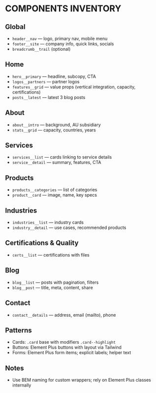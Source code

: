 # COMPONENTS INVENTORY

## Global
- `header__nav` — logo, primary nav, mobile menu
- `footer__site` — company info, quick links, socials
- `breadcrumb__trail` (optional)

## Home
- `hero__primary` — headline, subcopy, CTA
- `logos__partners` — partner logos
- `features__grid` — value props (vertical integration, capacity, certifications)
- `posts__latest` — latest 3 blog posts

## About
- `about__intro` — background, AU subsidiary
- `stats__grid` — capacity, countries, years

## Services
- `services__list` — cards linking to service details
- `service__detail` — summary, features, CTA

## Products
- `products__categories` — list of categories
- `product__card` — image, name, key specs

## Industries
- `industries__list` — industry cards
- `industry__detail` — use cases, recommended products

## Certifications & Quality
- `certs__list` — certifications with files

## Blog
- `blog__list` — posts with pagination, filters
- `blog__post` — title, meta, content, share

## Contact
- `contact__details` — address, email (mailto), phone

## Patterns
- Cards: `.card` base with modifiers `.card--highlight`
- Buttons: Element Plus buttons with layout via Tailwind
- Forms: Element Plus form items; explicit labels; helper text

## Notes
- Use BEM naming for custom wrappers; rely on Element Plus classes internally 